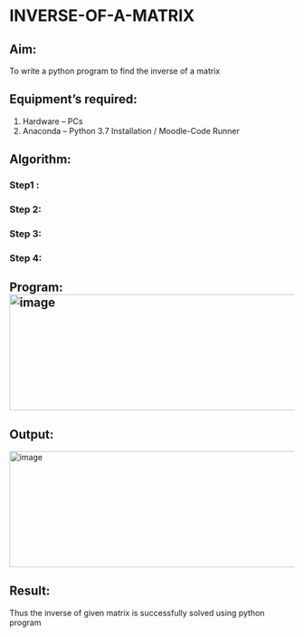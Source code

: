# INVERSE-OF-A-MATRIX
## Aim:
To write a python program to find the inverse of a matrix
## Equipment’s required:
1. 	Hardware – PCs
2. 	Anaconda – Python 3.7 Installation / Moodle-Code Runner
## Algorithm:
### Step1 : 
### Step 2: 
### Step 3: 
### Step 4: 

## Program:<img width="552" height="205" alt="image" src="https://github.com/user-attachments/assets/32c64218-7535-4125-9fc6-b2a840c0637e" />

## Output:
<img width="552" height="205" alt="image" src="https://github.com/user-attachments/assets/327e8a67-a20d-4e14-85c0-68509bde2e82" />

## Result:
Thus the inverse of given matrix is successfully solved using python program

